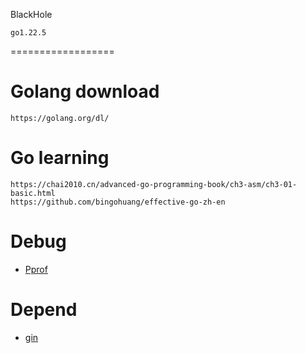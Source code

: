 BlackHole
    
    go1.22.5
==================
# Golang download
	https://golang.org/dl/
	
# Go learning
	https://chai2010.cn/advanced-go-programming-book/ch3-asm/ch3-01-basic.html
	https://github.com/bingohuang/effective-go-zh-en

# Debug
- [Pprof](http://io.upyun.com/2018/01/21/debug-golang-application-with-pprof-and-flame-graph/)

# Depend
- [gin](https://github.com/gin-gonic/gin)
